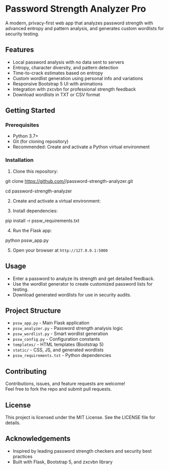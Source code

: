 # Password Strength Analyzer Pro

A modern, privacy-first web app that analyzes password strength with advanced entropy and pattern analysis, and generates custom wordlists for security testing.

## Features

- Local password analysis with no data sent to servers  
- Entropy, character diversity, and pattern detection  
- Time-to-crack estimates based on entropy  
- Custom wordlist generation using personal info and variations  
- Responsive Bootstrap 5 UI with animations  
- Integration with zxcvbn for professional strength feedback  
- Download wordlists in TXT or CSV format  

## Getting Started

### Prerequisites

- Python 3.7+  
- Git (for cloning repository)  
- Recommended: Create and activate a Python virtual environment

### Installation

1. Clone this repository:

  git clone https://github.com/<Venu6255>/password-strength-analyzer.git

  cd password-strength-analyzer


2. Create and activate a virtual environment:


3. Install dependencies:

  pip install -r pssw_requirements.txt


4. Run the Flask app:

  python pssw_app.py


5. Open your browser at `http://127.0.0.1:5000`

## Usage

- Enter a password to analyze its strength and get detailed feedback.  
- Use the wordlist generator to create customized password lists for testing.  
- Download generated wordlists for use in security audits.

## Project Structure

- `pssw_app.py` - Main Flask application  
- `pssw_analyzer.py` - Password strength analysis logic  
- `pssw_wordlist.py` - Smart wordlist generation  
- `pssw_config.py` - Configuration constants  
- `templates/` - HTML templates (Bootstrap 5)  
- `static/` - CSS, JS, and generated wordlists  
- `pssw_requirements.txt` - Python dependencies

## Contributing

Contributions, issues, and feature requests are welcome!  
Feel free to fork the repo and submit pull requests.

## License

This project is licensed under the MIT License. See the LICENSE file for details.

## Acknowledgements

- Inspired by leading password strength checkers and security best practices  
- Built with Flask, Bootstrap 5, and zxcvbn library
